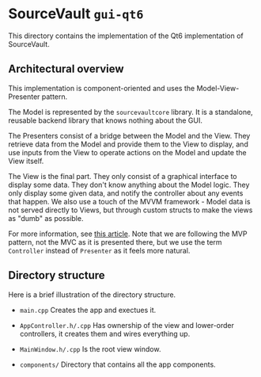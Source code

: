 # SourceVault `gui-qt6`

This directory contains the implementation of the Qt6 implementation of SourceVault.

## Architectural overview

This implementation is component-oriented and uses the Model-View-Presenter pattern.

The Model is represented by the `sourcevaultcore` library. It is a standalone, reusable backend library that knows nothing about the GUI.

The Presenters consist of a bridge between the Model and the View. They retrieve data from the Model and provide them to the View to display, and use inputs from the View to operate actions on the Model and update the View itself.

The View is the final part. They only consist of a graphical interface to display some data. They don't know anything about the Model logic. They only display some given data, and notify the controller about any events that happen. We also use a touch of the MVVM framework - Model data is not served directly to Views, but through custom structs to make the views as "dumb" as possible.

For more information, see [this article](https://tms-outsource.com/blog/posts/mvc-vs-mvvm-vs-mvp/). Note that we are following the MVP pattern, not the MVC as it is presented there, but we use the term `Controller` instead of `Presenter` as it feels more natural.

## Directory structure

Here is a brief illustration of the directory structure.

- `main.cpp` Creates the app and exectues it.

- `AppController.h/.cpp` Has ownership of the view and lower-order controllers, it creates them and wires everything up.

- `MainWindow.h/.cpp` Is the root view window.

- `components/` Directory that contains all the app components.
